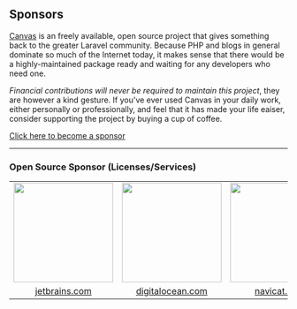 ## Sponsors

[Canvas](https://cnvs.io) is an freely available, open source project that gives something back to the greater Laravel community. Because PHP and blogs in general dominate so much of the Internet today, it makes sense that there would be a highly-maintained package ready and waiting for any developers who need one.

*Financial contributions will never be required to maintain this project*, they are however a kind gesture. If you've ever used Canvas in your daily work, either personally or professionally, and feel that it has made your life eaiser, consider supporting the project by buying a cup of coffee.

[Click here to become a sponsor](#)

---

### Open Source Sponsor (Licenses/Services)

<table width="100%" border="0" cellpadding="5">

<tr>

<td align="center" valign="center">
<a href="https://www.jetbrains.com"><img width="180px" src="https://github.com/cnvs/art/blob/master/sponsors/jetbrains.png?raw=true"></a>
</td>

<td align="center" valign="center">
<a href="https://digitalocean.com/?refcode=41cb45b3c7db"><img width="180px" src="https://github.com/cnvs/art/blob/master/sponsors/digitalocean.png?raw=true"></a>
</td>

<td align="center" valign="center">
<a href="https://www.navicat.com"><img width="180px" src="https://github.com/cnvs/art/blob/master/sponsors/navicat.png?raw=true"></a>
</td>

</tr>

<tr>
<td align="center" valign="center">
<a href="https://www.jetbrains.com">jetbrains.com</a>
</td>

<td align="center" valign="center">
<a href="https://digitalocean.com/?refcode=41cb45b3c7db">digitalocean.com</a>
</td>

<td align="center" valign="center">
<a href="https://www.navicat.com">navicat.com</a>
</td>
</tr>

</table>
